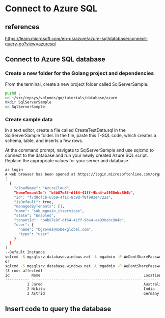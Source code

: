 # Connect to Azure SQL

## references

<https://learn.microsoft.com/en-us/azure/azure-sql/database/connect-query-go?view=azuresql>

## Connect to Azure SQL database

### Create a new folder for the Golang project and dependencies

From the terminal, create a new project folder called SqlServerSample.

```bash
pushd .
cd ~/src/repsys/volumes/go/tutorials/database/azure
mkdir SqlServerSample
cd SqlServerSample
```

### Create sample data

In a text editor, create a file called CreateTestData.sql in the SqlServerSample folder. In the file, paste this T-SQL code, which creates a schema, table, and inserts a few rows.

At the command prompt, navigate to SqlServerSample and use sqlcmd to connect to the database and run your newly created Azure SQL script. Replace the appropriate values for your server and database.

```bash
az login
A web browser has been opened at https://login.microsoftonline.com/organizations/oauth2/v2.0/authorize. Please continue the login in the web browser. If no web browser is available or if the web browser fails to open, use device code flow with `az login --use-device-code`.
[
  {
    "cloudName": "AzureCloud",
    "homeTenantId": "b4b87e8f-df64-41ff-9ba4-a4930ebc804b",
    "id": "f7d0cfcb-65b9-4f1c-8c9d-f8f993e4722a",
    "isDefault": true,
    "managedByTenants": [],
    "name": "sub_mgmain_itservices",
    "state": "Enabled",
    "tenantId": "b4b87e8f-df64-41ff-9ba4-a4930ebc804b",
    "user": {
      "name": "bgroves@mobexglobal.com",
      "type": "user"
    }
  }
]
--Default Instance
sqlcmd -S mgsqlsrv.database.windows.net -U mgadmin -P WeDontSharePasswords1! -C -d mgdw2 
or
sqlcmd -S mgsqlsrv.database.windows.net -U mgadmin -P WeDontSharePasswords1! -C -d mgdw2 -i ./CreateTestData.sql
(3 rows affected)
Id          Name                                               Location                                          
----------- -------------------------------------------------- --------------------------------------------------
          1 Jared                                              Australia                                         
          2 Nikita                                             India                                             
          3 Astrid                                             Germany 

```

## Insert code to query the database
